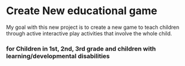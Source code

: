 # Create New educational game
My goal with this new project is to create a new game to teach children through active interactive play activities that involve the whole child. 

### for Children in 1st, 2nd, 3rd grade and children with learning/developmental disabilities